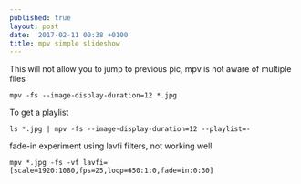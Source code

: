 ```yaml
---
published: true
layout: post
date: '2017-02-11 00:38 +0100'
title: mpv simple slideshow
---
```

This will not allow you to jump to previous pic, mpv is not aware of multiple files

    mpv -fs --image-display-duration=12 *.jpg
    
To get a playlist

    ls *.jpg | mpv -fs --image-display-duration=12 --playlist=-
    
fade-in experiment using lavfi filters, not working well

    mpv *.jpg -fs -vf lavfi=[scale=1920:1080,fps=25,loop=650:1:0,fade=in:0:30]
